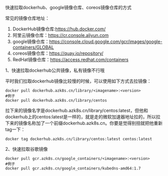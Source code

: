 快速拉取dockerhub、google镜像仓库、coreos镜像仓库的方式

常见的镜像仓库地址：

1. DockerHub镜像仓库:https://hub.docker.com/
2. 阿里云镜像仓库：https://cr.console.aliyun.com
3. google镜像仓库：https://console.cloud.google.com/gcr/images/google-containers/GLOBAL
4. coreos镜像仓库：https://quay.io/repository/
5. RedHat镜像仓库：https://access.redhat.com/containers

1、快速拉取dockerhub公共镜像，私有镜像不行哦

平时我们拉取dockerhub镜像比较慢的时候，可以使用如下方式去拉镜像：

```
docker pull dockerhub.azk8s.cn/library/<imagename>:<version> 
#例子
docker pull dockerhub.azk8s.cn/library/centos
```

拉下来的镜像名字是dockerhub.azk8s.cn/library/centos:latest，但他和dockerhub上的centos:latest是一样的，就是走的微软加速器地址拉的，所以拉下来的镜像名称加了一个前缀dockerhub.azk8s.cn。你要是觉得别扭就把他重新tag一下：

```
docker tag dockerhub.azk8s.cn/library/centos:latest centos:latest
```

2、快速拉取谷歌镜像

```
docker pull gcr.azk8s.cn/google_containers/<imagename>:<version>
#例子
docker pull gcr.azk8s.cn/google_containers/kubedns-amd64:1.7
```

